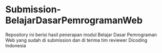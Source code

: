 # Submission-BelajarDasarPemrogramanWeb
Repository ini berisi hasil penerapan modul Belajar Dasar Pemrograman Web yang sudah di submission dan di terima tim reviewer Dicoding Indonesia
